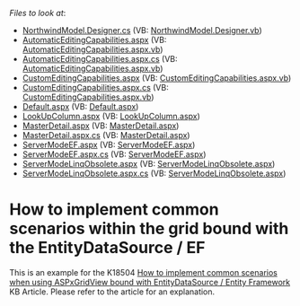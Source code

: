 <!-- default file list -->
*Files to look at*:

* [NorthwindModel.Designer.cs](./CS/WebSite/App_Code/NorthwindModel.Designer.cs) (VB: [NorthwindModel.Designer.vb](./VB/WebSite/App_Code/NorthwindModel.Designer.vb))
* [AutomaticEditingCapabilities.aspx](./CS/WebSite/AutomaticEditingCapabilities.aspx) (VB: [AutomaticEditingCapabilities.aspx.vb](./VB/WebSite/AutomaticEditingCapabilities.aspx.vb))
* [AutomaticEditingCapabilities.aspx.cs](./CS/WebSite/AutomaticEditingCapabilities.aspx.cs) (VB: [AutomaticEditingCapabilities.aspx.vb](./VB/WebSite/AutomaticEditingCapabilities.aspx.vb))
* [CustomEditingCapabilities.aspx](./CS/WebSite/CustomEditingCapabilities.aspx) (VB: [CustomEditingCapabilities.aspx.vb](./VB/WebSite/CustomEditingCapabilities.aspx.vb))
* [CustomEditingCapabilities.aspx.cs](./CS/WebSite/CustomEditingCapabilities.aspx.cs) (VB: [CustomEditingCapabilities.aspx.vb](./VB/WebSite/CustomEditingCapabilities.aspx.vb))
* [Default.aspx](./CS/WebSite/Default.aspx) (VB: [Default.aspx](./VB/WebSite/Default.aspx))
* [LookUpColumn.aspx](./CS/WebSite/LookUpColumn.aspx) (VB: [LookUpColumn.aspx](./VB/WebSite/LookUpColumn.aspx))
* [MasterDetail.aspx](./CS/WebSite/MasterDetail.aspx) (VB: [MasterDetail.aspx](./VB/WebSite/MasterDetail.aspx))
* [MasterDetail.aspx.cs](./CS/WebSite/MasterDetail.aspx.cs) (VB: [MasterDetail.aspx](./VB/WebSite/MasterDetail.aspx))
* [ServerModeEF.aspx](./CS/WebSite/ServerModeEF.aspx) (VB: [ServerModeEF.aspx](./VB/WebSite/ServerModeEF.aspx))
* [ServerModeEF.aspx.cs](./CS/WebSite/ServerModeEF.aspx.cs) (VB: [ServerModeEF.aspx](./VB/WebSite/ServerModeEF.aspx))
* [ServerModeLinqObsolete.aspx](./CS/WebSite/ServerModeLinqObsolete.aspx) (VB: [ServerModeLinqObsolete.aspx](./VB/WebSite/ServerModeLinqObsolete.aspx))
* [ServerModeLinqObsolete.aspx.cs](./CS/WebSite/ServerModeLinqObsolete.aspx.cs) (VB: [ServerModeLinqObsolete.aspx](./VB/WebSite/ServerModeLinqObsolete.aspx))
<!-- default file list end -->
# How to implement common scenarios within the grid bound with the EntityDataSource / EF


<p>This is an example for the K18504 <a href="https://www.devexpress.com/Support/Center/p/K18504">How to implement common scenarios when using ASPxGridView bound with EntityDataSource / Entity Framework</a> KB Article. Please refer to the article for an explanation.</p>

<br/>


